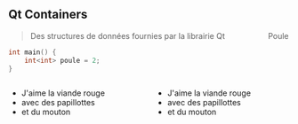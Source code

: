## Qt Containers

> Des structures de données fournies par la librairie Qt
> <span style="float: right">Poule</span>


```cpp
int main() {
    int<int> poule = 2;
}
```

<div class="columns">
    <div class="column">
        <ul>
            <li>J'aime la viande rouge</li>
            <li>avec des papillottes</li>
            <li>et du mouton</li>
        </ul>
    </div>
    <div class="column">
        <ul>
            <li>J'aime la viande rouge</li>
            <li>avec des papillottes</li>
            <li>et du mouton</li>
        </ul>
    </div>
</div>
